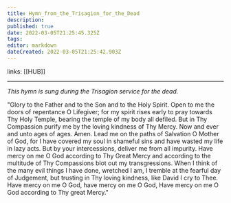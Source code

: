 ```yaml
---
title: Hymn_from_the_Trisagion_for_the_Dead
description: 
published: true
date: 2022-03-05T21:25:45.325Z
tags: 
editor: markdown
dateCreated: 2022-03-05T21:25:42.903Z
---
```


links: [[HUB]]

---
*This hymn is sung during the Trisagion service for the dead.*
    
"Glory to the Father and to the Son and to the Holy Spirit. 
Open to me the doors of repentance O Lifegiver; for my spirit rises early to pray towards Thy Holy Temple, bearing the temple of my body all defiled. But in Thy Compassion purify me by the loving kindness of Thy Mercy. 
Now and ever and unto ages of ages. Amen. 
Lead me on the paths of Salvation O Mother of God, for I have covered my soul in shameful sins and have wasted my life in lazy acts. But by your intercessions, deliver me from all impurity. Have mercy on me O God according to Thy Great Mercy and according to the multitude of Thy Compassions blot out my transgressions. 
When I think of the many evil things I have done, wretched I am, I tremble at the fearful day of Judgement, but trusting in Thy loving kindness, like David I cry to Thee. 
Have mercy on me O God, have mercy on me O God, Have mercy on me O God according to Thy great Mercy."


